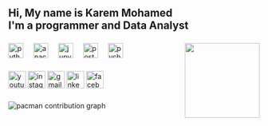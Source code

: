 <h2 align="left">Hi, My name is Karem Mohamed<br>I'm a programmer and Data Analyst</h2>

###

<img align="right" height="150" src="https://media2.giphy.com/media/v1.Y2lkPTc5MGI3NjExYTFibnV5azAycHFzY2cwanQ4OXA2amdrMGNvdWg4NHo5OWRtcHowdiZlcD12MV9pbnRlcm5hbF9naWZfYnlfaWQmY3Q9Zw/RL1Jl8PnNDqz9hy83b/giphy.gif"  />

###

<div align="left">
  <img src="https://cdn.jsdelivr.net/gh/devicons/devicon/icons/python/python-original.svg" height="30" alt="python logo"  />
  <img width="12" />
  <img src="https://cdn.jsdelivr.net/gh/devicons/devicon/icons/anaconda/anaconda-original.svg" height="30" alt="anaconda logo"  />
  <img width="12" />
  <img src="https://cdn.jsdelivr.net/gh/devicons/devicon/icons/jupyter/jupyter-original-wordmark.svg" height="30" alt="jupyter logo"  />
  <img width="12" />
  <img src="https://cdn.jsdelivr.net/gh/devicons/devicon/icons/postgresql/postgresql-original.svg" height="30" alt="postgresql logo"  />
  <img width="12" />
  <img src="https://cdn.jsdelivr.net/gh/devicons/devicon/icons/pycharm/pycharm-original.svg" height="30" alt="pycharm logo"  />
</div>

###

<div align="left">
  <img src="https://img.shields.io/static/v1?message=Youtube&logo=youtube&label=&color=FF0000&logoColor=white&labelColor=&style=for-the-badge" height="35" alt="youtube logo"  />
  <img src="https://img.shields.io/static/v1?message=Instagram&logo=instagram&label=&color=E4405F&logoColor=white&labelColor=&style=for-the-badge" height="35" alt="instagram logo"  />
  <img src="https://img.shields.io/static/v1?message=Gmail&logo=gmail&label=&color=D14836&logoColor=white&labelColor=&style=for-the-badge" height="35" alt="gmail logo"  />
  <img src="https://img.shields.io/static/v1?message=LinkedIn&logo=linkedin&label=&color=0077B5&logoColor=white&labelColor=&style=for-the-badge" height="35" alt="linkedin logo"  />
  <img src="https://img.shields.io/static/v1?message=Facebook&logo=facebook&label=&color=1877F2&logoColor=white&labelColor=&style=for-the-badge" height="35" alt="facebook logo"  />
</div>

###

<picture>
  <source media="(prefers-color-scheme: dark)" srcset="https://raw.githubusercontent.com/DLK8/DLK8/output/pacman-contribution-graph-dark.svg">
  <source media="(prefers-color-scheme: light)" srcset="https://raw.githubusercontent.com/DLK8/DLK8/output/pacman-contribution-graph.svg">
  <img alt="pacman contribution graph" src="https://raw.githubusercontent.com/DLK8/DLK8/output/pacman-contribution-graph.svg">
</picture>

###
